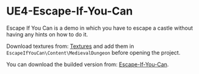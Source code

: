 # UE4-Escape-If-You-Can
Escape If You Can is a demo in which you have to escape a castle without having any hints on how to do it.

Download textures from: [Textures](https://mega.nz/file/6HwmVQ7T#3Vr3uAvZ-h6bHjWvwHNSI69YubYubV1Po1GF1n42Zko) and add them in `EscapeIfYouCan\Content\MedievalDungeon` before opening the project.

You can download the builded version from: [Escape-If-You-Can](https://mega.nz/file/CG4UES7D#0RggIqvwSzE_LYuiMvM15Ab1lXEFfaGoFWJ2JXKhwr4).
